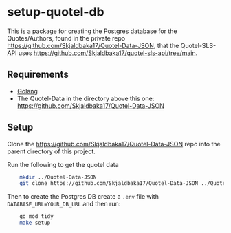 # setup-quotel-db

This is a package for creating the Postgres database for the Quotes/Authors, found in the private repo https://github.com/Skjaldbaka17/Quotel-Data-JSON, that the Quotel-SLS-API uses https://github.com/Skjaldbaka17/quotel-sls-api/tree/main.

## Requirements

* [Golang](https://golang.org)
* The Quotel-Data in the directory above this one: https://github.com/Skjaldbaka17/Quotel-Data-JSON

## Setup

Clone the https://github.com/Skjaldbaka17/Quotel-Data-JSON repo into the parent directory of this project. 

Run the following to get the quotel data

```bash
    mkdir ../Quotel-Data-JSON
    git clone https://github.com/Skjaldbaka17/Quotel-Data-JSON ../Quotel-Data-JSON
```

Then to create the Postgres DB create a `.env` file with `DATABASE_URL=YOUR_DB_URL` and then run:

```bash
    go mod tidy
    make setup
```
